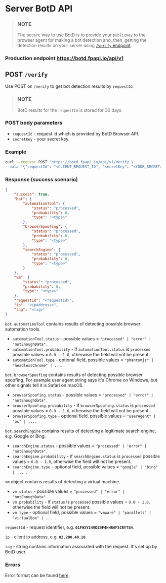 # Server BotD API

> ### NOTE
> The secure way to use BotD is to provide your `publicKey` to the browser agent for making a bot detection and, then,
> getting the detection results on your server using [`/verify` endpoint](#get-verify).

### Production endpoint https://botd.fpapi.io/api/v1

## POST `/verify`
Use POST on `/verify` to get bot detection results by `requestId`.

> ### NOTE
> BotD results for the `requestId` is stored for 30 days.

### POST body parameters

- `requestId` - request id which is provided by BotD Browser API.
- `secretKey` - your secret key.

### Example

```sh
curl --request POST 'https://botd.fpapi.io/api/v1/verify \
--data '{"requestId": "<CLIENT_REQUEST_ID", "secretKey": "<YOUR_SECRET>"}'
```

### Response (success scenario)

```json
{
    "success": true,
    "bot": {
        "automationTool": {
            "status": "processed",
            "probability": 0,
            "type": "<type>"
        },
        "browserSpoofing": {
            "status": "processed",
            "probability": 0,
            "type": "<type>"
        },
        "searchEngine": {
            "status": "processed",
            "probability": 0,
            "type": "<type>"
        }
    },
    "vm": {
        "status": "processed",
        "probability": 0,
        "type": "<type>"
    },
    "requestId": "<requestId>",
    "ip": "<ipAddress>",
    "tag": "<tag>"
}
```
`bot.automationTool` contains results of detecting possible browser automation tools.
- `automationTool.status` - possible values = `"processed" | "error" | "notEnoughData"`.
- `automationTool.probability` - if `automationTool.status` is `processed` possible values = `0.0 - 1.0`, otherwise the field will not be present.
- `automationTool.type` - optional field, possible values = `"phantomjs" | "headlessChrome" | ...`.

`bot.browserSpoofing` contains results of detecting possible browser spoofing.
For example user agent string says it's Chrome on Windows, but other signals tell it is
Safari on macOS.
- `browserSpoofing.status` - possible values = `"processed" | "error" | "notEnoughData"`.
- `browserSpoofing.probability` - if `browserSpoofing.status` is `processed` possible values = `0.0 - 1.0`, otherwise the field will not be present.
- `browserSpoofing.type` - optional field, possible values = `"userAgent" | "os" | ...`.

`bot.searchEngine` contains results of detecting a legitimate search engine, e.g. Google or Bing.
- `searchEngine.status` - possible values = `"processed" | "error" | "notEnoughData"`.
- `searchEngine.probability` - if `searchEngine.status` is `processed` possible values = `0.0 - 1.0`, otherwise the field will not be present.
- `searchEngine.type` - optional field, possible values = `"google" | "bing" | ... `.

`vm` object contains results of detecting a virtual machine.
- `vm.status` - possible values = `"processed" | "error" | "notEnoughData"`.
- `vm.probability` - if `status` is `processed` possible values = `0.0 - 1.0`, otherwise the field will not be present.
- `vm.type` - optional field, possible values = `"vmware" | "parallels" | "virtualBox" | ... `.

`requestId` - request identifier, e.g. **`01F9XY24VDZ9F4HHR4FSCRYTSH`**.

`ip` - client ip address, e.g. **`82.200.40.10`**.

`tag` - string contains information associated with the request. It's set up by BotD user.

### Errors

Error format can be found [here](error.md#error-format).

